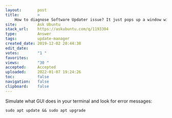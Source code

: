 ```yaml
---
layout:       post
title:        >
    How to diagnose Software Updater issue? It just pops up a window with no content
site:         Ask Ubuntu
stack_url:    https://askubuntu.com/q/1193304
type:         Answer
tags:         update-manager
created_date: 2019-12-02 20:44:38
edit_date:    
votes:        "1 "
favorites:    
views:        "30 "
accepted:     Accepted
uploaded:     2022-01-07 19:24:26
toc:          false
navigation:   false
clipboard:    false
---
```


Simulate what GUI does in your terminal and look for error messages:

``` 
sudo apt update && sudo apt upgrade

```
